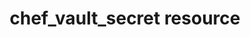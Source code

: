 ---
resource_reference: true
resources_common_guards: true
resources_common_notification: true
resources_common_properties: true
title: chef_vault_secret resource
resource: chef_vault_secret
aliases:
- "/resource_chef_vault_secret.html"
menu:
  infra:
    title: chef_vault_secret
    identifier: chef_infra/cookbook_reference/resources/chef_vault_secret chef_vault_secret
    parent: chef_infra/cookbook_reference/resources
resource_description_list:
- markdown: Use the **chef_vault_secret** resource to store secrets in Chef Vault
    items. Where possible and relevant, this resource attempts to map behavior and
    functionality to the knife vault sub-commands.
resource_new_in: '16.0'
syntax_full_code_block: |-
  chef_vault_secret 'name' do
    admins           String, Array
    clients          String, Array
    data_bag         String
    environment      String
    id               String # default value: 'name' unless specified
    raw_data         Hash, ChefUtils::Mash # default value: {}
    search           String # default value: "*:*"
    action           Symbol # defaults to :create if not specified
  end
syntax_properties_list:
syntax_full_properties_list:
- "`chef_vault_secret` is the resource."
- "`name` is the name given to the resource block."
- "`action` identifies which steps Chef Infra Client will take to bring the node into
  the desired state."
- "`admins`, `clients`, `data_bag`, `environment`, `id`, `raw_data`, and `search`
  are the properties available to this resource."
actions_list:
  :create:
    markdown: Create a Chef Vault data bag.
  :create_if_missing:
    markdown: Create a Chef Vault data bag unless it already exists.
  :delete:
    markdown: Delete a Chef Vault data bag if present.
  :nothing:
    shortcode: resources_common_actions_nothing.md
properties_list:
- property: admins
  ruby_type: String, Array
  required: true
  description_list:
  - markdown: A list of admin users who should have access to the item. Corresponds
      to the 'admin' option when using the chef-vault knife plugin. Can be specified
      as a comma separated string or an array.
- property: clients
  ruby_type: String, Array
  required: false
  description_list:
  - markdown: A search query for the nodes' API clients that should have access to
      the item.
- property: data_bag
  ruby_type: String
  required: true
  description_list:
  - markdown: The data bag that contains the item.
- property: environment
  ruby_type: String
  required: false
  description_list:
  - markdown: The Chef environment of the data if storing per environment values.
- property: id
  ruby_type: String
  required: false
  default_value: The resource block's name
  description_list:
  - markdown: The name of the data bag item if it differs from the name of the resource
      block
- property: raw_data
  ruby_type: Hash, ChefUtils::Mash
  required: false
  default_value: "{}"
  description_list:
  - markdown: The raw data, as a Ruby Hash, that will be stored in the item.
- property: search
  ruby_type: String
  required: false
  default_value: "*:*"
  description_list:
  - markdown: Search query that would match the same used for the clients, gets stored
      as a field in the item.
examples: |
  **To create a 'foo' item in an existing 'bar' data bag**:

  ```ruby
  chef_vault_secret 'foo' do
    data_bag 'bar'
    raw_data({'auth' => 'baz'})
    admins 'jtimberman'
    search '*:*'
  end
  ```

  **To allow multiple admins access to an item**:

  ```ruby
  chef_vault_secret 'root-password' do
    admins 'jtimberman,paulmooring'
    data_bag 'secrets'
    raw_data({'auth' => 'DoNotUseThisPasswordForRoot'})
    search '*:*'
  end
  ```
---